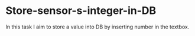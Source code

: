 # Store-sensor-s-integer-in-DB

In this task I aim to store a value into DB by inserting number in the textbox.
